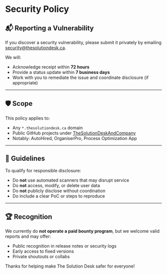 # Security Policy

## 📬 Reporting a Vulnerability

If you discover a security vulnerability, please submit it privately by emailing [security@thesolutiondesk.ca](mailto:security@thesolutiondesk.ca).

We will:
- Acknowledge receipt within **72 hours**
- Provide a status update within **7 business days**
- Work with you to remediate the issue and coordinate disclosure (if appropriate)

---

## 🛡 Scope

This policy applies to:
- Any `*.thesolutiondesk.ca` domain
- Public GitHub projects under [TheSolutionDeskAndCompany](https://github.com/TheSolutionDeskAndCompany)
- Notably: AutoHired, OrganiserPro, Process Optimization App

---

## 🧪 Guidelines

To qualify for responsible disclosure:
- Do **not** use automated scanners that may disrupt service
- Do **not** access, modify, or delete user data
- Do **not** publicly disclose without coordination
- Do include a clear PoC or steps to reproduce

---

## 🏆 Recognition

We currently do **not operate a paid bounty program**, but we welcome valid reports and may offer:
- Public recognition in release notes or security logs
- Early access to fixed versions
- Private shoutouts or collabs

Thanks for helping make The Solution Desk safer for everyone!
